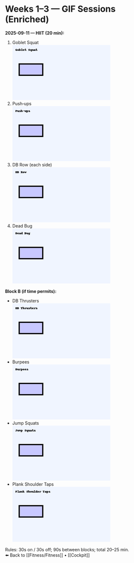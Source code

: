 # Weeks 1–3 — GIF Sessions (Enriched)

**2025-09-11 — HIIT (20 min):**
1. Goblet Squat  
   ![Goblet Squat](assets/gifs/goblet_squat.gif)
2. Push‑ups  
   ![Push-ups](assets/gifs/pushup.gif)
3. DB Row (each side)  
   ![DB Row](assets/gifs/db_row.gif)
4. Dead Bug  
   ![Dead Bug](assets/gifs/dead_bug.gif)

**Block B (if time permits):**
- DB Thrusters  
  ![DB Thrusters](assets/gifs/db_thrusters.gif)
- Burpees  
  ![Burpees](assets/gifs/burpees.gif)
- Jump Squats  
  ![Jump Squats](assets/gifs/jump_squats.gif)
- Plank Shoulder Taps  
  ![Plank Shoulder Taps](assets/gifs/plank_shoulder_taps.gif)

Rules: 30s on / 30s off; 90s between blocks; total 20–25 min.  
⬅️ Back to [[Fitness/Fitness]] • [[Cockpit]]
